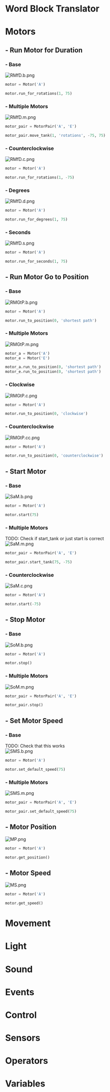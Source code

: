 # Word Block Translator

# Motors
## - Run Motor for Duration
### - Base
![RMfD.b.png](./images/RMfD.b.png)
```python
motor = Motor('A')

motor.run_for_rotations(1, 75)
```
### - Multiple Motors
![RMfD.m.png](./images/RMfD.m.png)
```python
motor_pair = MotorPair('A', 'E')

motor_pair.move_tank(1, 'rotations', -75, 75)
```
### - Counterclockwise
![RMfD.c.png](./images/RMfD.c.png)
```python
motor = Motor('A')

motor.run_for_rotations(1, -75)
```
### - Degrees
![RMfD.d.png](./images/RMfD.d.png)
```python
motor = Motor('A')

motor.run_for_degrees(1, 75)
```
### - Seconds
![RMfD.s.png](./images/RMfD.s.png)
```python
motor = Motor('A')

motor.run_for_seconds(1, 75)
```
## - Run Motor Go to Position
### - Base
![RMGtP.b.png](./images/RMGtP.b.png)
```python
motor = Motor('A')

motor.run_to_position(0, 'shortest path')
```
### - Multiple Motors
![RMGtP.m.png](./images/RMGtP.m.png)
```python
motor_a = Motor('A')
motor_e = Motor('E')

motor_a.run_to_position(0, 'shortest path')
motor_e.run_to_position(0, 'shortest path')
```
### - Clockwise
![RMGtP.c.png](./images/RMGtP.c.png)
```python
motor = Motor('A')

motor.run_to_position(0, 'clockwise')
```
### - Counterclockwise
![RMGtP.cc.png](./images/RMGtP.cc.png)
```python
motor = Motor('A')

motor.run_to_position(0, 'counterclockwise')
```
## - Start Motor
### - Base
![SaM.b.png](./images/SaM.b.png)
```python
motor = Motor('A')

motor.start(75)
```
### - Multiple Motors
TODO: Check if start_tank or just start is correct  
![SaM.m.png](./images/SaM.m.png)
```python
motor_pair = MotorPair('A', 'E')

motor_pair.start_tank(75, -75)
```
### - Counterclockwise
![SaM.c.png](./images/SaM.c.png)
```python
motor = Motor('A')

motor.start(-75)
```
## - Stop Motor
### - Base
![SoM.b.png](./images/SoM.b.png)
```python
motor = Motor('A')

motor.stop()
```
### - Multiple Motors
![SoM.m.png](./images/SoM.m.png)
```python
motor_pair = MotorPair('A', 'E')

motor_pair.stop()
```
## - Set Motor Speed
### - Base
TODO: Check that this works  
![SMS.b.png](./images/SMS.b.png)
```python
motor = Motor('A')

motor.set_default_speed(75)
```
### - Multiple Motors
![SMS.m.png](./images/SMS.m.png)
```python
motor_pair = MotorPair('A', 'E')

motor_pair.set_default_speed(75)
```
## - Motor Position
![MP.png](./images/MP.png)
```python
motor = Motor('A')

motor.get_position()
```
## - Motor Speed
![MS.png](./images/MS.png)
```python
motor = Motor('A')

motor.get_speed()
```
# Movement
# Light
# Sound
# Events
# Control
# Sensors
# Operators
# Variables
